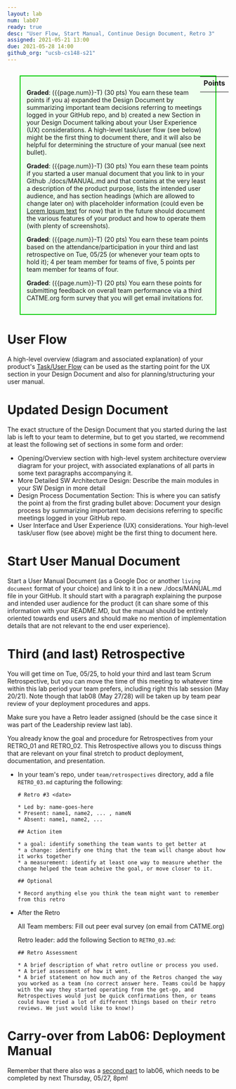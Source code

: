 ```yaml
---
layout: lab
num: lab07
ready: true
desc: "User Flow, Start Manual, Continue Design Document, Retro 3"
assigned: 2021-05-21 13:00
due: 2021-05-28 14:00
github_org: "ucsb-cs148-s21"
---
```


<style>
div.grade { margin: 2em; padding: 1em; border: 2px solid #0c0; background-color: #efe; }   
</style>

<div style="float:right; width: auto;">

<table style="margin-top:1em;">
<tr>
   <th>Points</th>
</tr>
<tr>
   <td class="pointCount"></td>
</tr>
</table>

</div>

<div class="grade" markdown="1">

**Graded**: ({{page.num}}-T) (30 pts) You earn these team points if you a) expanded the Design Document by summarizing important team decisions referring to meetings logged in your GitHub repo, and b) created a new Section in your Design Document talking about your User Experience (UX) considerations. A high-level task/user flow (see below) might be the first thing to document there, and it will also be helpful for determining the structure of your manual (see next bullet).

**Graded**: ({{page.num}}-T) (30 pts) You earn these team points if you started a user manual document that you link to in your Github ./docs/MANUAL.md and that contains at the very least a description of the product purpose, lists the intended user audience, and has section headings (which are allowed to change later on) with placeholder information (could even be [Lorem Ipsum text](https://www.lipsum.com/) for now) that in the future should document the various features of your product and how to operate them (with plenty of screenshots).  

**Graded**: ({{page.num}}-T) (20 pts) You earn these team points based on the attendance/participation in your third and last retrospective on Tue, 05/25 (or whenever your team opts to hold it); 4 per team member for teams of five, 5 points per team member for teams of four.

**Graded**: ({{page.num}}-T) (20 pts) You earn these points for submitting feedback on overall team performance via a third CATME.org form survey that you will get email invitations for.
</div>


# User Flow 
A high-level overview (diagram and associated explanation) of your product's 
[Task/User Flow](https://careerfoundry.com/en/blog/ux-design/what-are-user-flows/) can be used as the starting point for the UX section in your Design Document and also for planning/structuring your user manual.


# Updated Design Document
The exact structure of the Design Document that you started during the last lab is left to your team to determine, but to get you started, we recommend at least the following set of sections in some form and order: 
* Opening/Overview section with high-level system architecture overview diagram for your project, with associated explanations of all parts in some text paragraphs accompanying it.
* More Detailed SW Architecture Design: Describe the main modules in your SW Design in more detail
* Design Process Documentation Section: This is where you can satisfy the point a) from the first grading bullet above: Document your design process by summarizing important team decisions referring to specific meetings logged in your GitHub repo.
* User Interface and User Experience (UX) considerations. Your high-level task/user flow (see above) might be the first thing to document here.

# Start User Manual Document
Start a User Manual Document (as a Google Doc or another `living document` format of your choice) and link to it in a new ./docs/MANUAL.md file in your GitHub. 
It should start with a paragraph explaining the purpose and intended user audience for the product (it can share some of this information with your README.MD, but the manual should be entirely oriented towards end users and should make no mention of implementation details that are not relevant to the end user experience).   


# Third (and last) Retrospective 

You will get time on Tue, 05/25, to hold your third and last team Scrum Retrospective, but you can move the time of this meeting to whatever time within this lab period your team prefers, including right this lab session (May 20/21). Note though that lab08 (May 27/28) will be taken up by team pear review of your deployment procedures and apps. 

Make sure you have a Retro leader assigned (should be the case since it was part of the Leadership review last lab).

You already know the goal and procedure for Retrospectives from your RETRO_01 and RETRO_02. This Retrospective allows you to discuss things that are relevant on your final stretch to product deployment, documentation, and presentation.


* In your team's repo, under `team/retrospectives` directory, add a file `RETRO_03.md` capturing the following:

  ```
  # Retro #3 <date>

  * Led by: name-goes-here
  * Present: name1, name2, ... , nameN
  * Absent: name1, name2, ...

  ## Action item

  * a goal: identify something the team wants to get better at
  * a change: identify one thing that the team will change about how it works together
  * a measurement: identify at least one way to measure whether the change helped the team acheive the goal, or move closer to it.

  ## Optional

  * Record anything else you think the team might want to remember from this retro

  ```

* After the Retro

  All Team members: Fill out peer eval survey (on email from CATME.org)
  
  Retro leader: add the following Section to `RETRO_03.md`:
  
  ```
  ## Retro Assessment

  * A brief description of what retro outline or process you used.
  * A brief assessment of how it went.
  * A brief statement on how much any of the Retros changed the way you worked as a team (no correct answer here. Teams could be happy with the way they started operating from the get-go, and Retrospectives would just be quick confirmations then, or teams could have tried a lot of different things based on their retro reviews. We just would like to know!)
  ```
 
   

# Carry-over from Lab06: Deployment Manual

Remember that there also was a [second part](https://ucsb-cs148.github.io/s21/lab/lab06-ops/) to lab06, which needs to be completed by next Thursday, 05/27, 8pm!  
